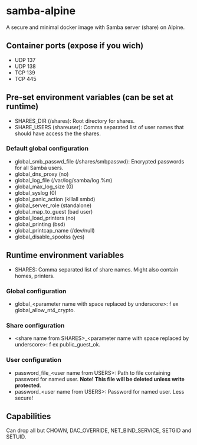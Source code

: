 # samba-alpine
A secure and minimal docker image with Samba server (share) on Alpine.

## Container ports (expose if you wich)
* UDP 137
* UDP 138
* TCP 139
* TCP 445

## Pre-set environment variables (can be set at runtime)
* SHARES_DIR (/shares): Root directory for shares.
* SHARE_USERS (shareuser): Comma separated list of user names that should have access the the shares.
### Default global configuration
* global_smb_passwd_file (/shares/smbpasswd): Encrypted passwords for all Samba users.
* global_dns_proxy (no)
* global_log_file (/var/log/samba/log.%m)
* global_max_log_size (0)
* global_syslog (0)
* global_panic_action (killall smbd)
* global_server_role (standalone)
* global_map_to_guest (bad user)
* global_load_printers (no)
* global_printing (bsd)
* global_printcap_name (/dev/null)
* global_disable_spoolss (yes)

## Runtime environment variables
* SHARES: Comma separated list of share names. Might also contain homes, printers.
### Global configuration
* global_&lt;parameter name with space replaced by underscore&gt;: f ex global_allow_nt4_crypto.
### Share configuration
* &lt;share name from SHARES&gt;_&lt;parameter name with space replaced by underscore&gt;: f ex public_guest_ok.
### User configuration
* password&#95;file_&lt;user name from USERS&gt;: Path to file containing password for named user. **Note! This file will be deleted unless write protected.**
* password_&lt;user name from USERS&gt;: Password for named user. Less secure!

## Capabilities
Can drop all but CHOWN, DAC_OVERRIDE, NET_BIND_SERVICE, SETGID and SETUID.
